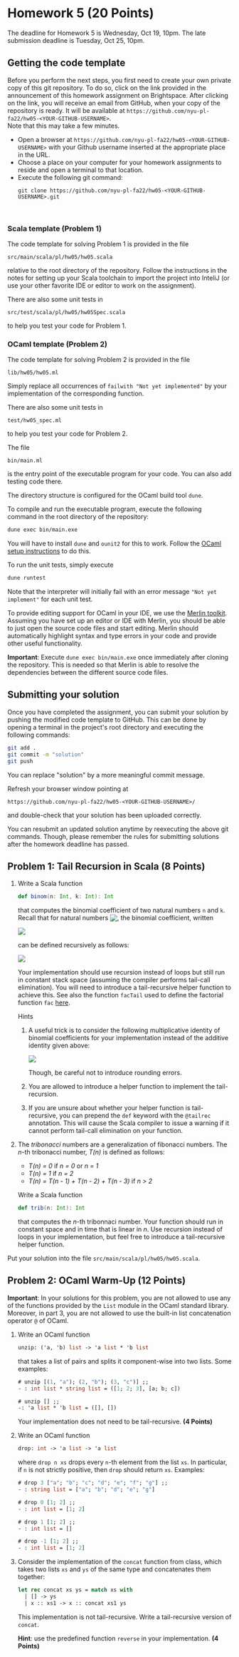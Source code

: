 ﻿# Homework 5 (20 Points)

The deadline for Homework 5 is Wednesday, Oct 19, 10pm. The late
submission deadline is Tuesday, Oct 25, 10pm.

## Getting the code template

Before you perform the next steps, you first need to create your own
private copy of this git repository. To do so, click on the link
provided in the announcement of this homework assignment on
Brightspace. After clicking on the link, you will receive an email from
GitHub, when your copy of the repository is ready. It will be
available at
`https://github.com/nyu-pl-fa22/hw05-<YOUR-GITHUB-USERNAME>`.  
Note that this may take a few minutes.

* Open a browser at `https://github.com/nyu-pl-fa22/hw05-<YOUR-GITHUB-USERNAME>` with your Github username inserted at the appropriate place in the URL.
* Choose a place on your computer for your homework assignments to reside and open a terminal to that location.
* Execute the following git command: <br/>
  ```
  git clone https://github.com/nyu-pl-fa22/hw05-<YOUR-GITHUB-USERNAME>.git
  ```
  <br/>

### Scala template (Problem 1)

The code template for solving Problem 1 is provided in the file

```
src/main/scala/pl/hw05/hw05.scala
```

relative to the root directory of the repository. Follow the
instructions in the notes for setting up your Scala toolchain to
import the project into InteliJ (or use your other favorite IDE or
editor to work on the assignment).

There are also some unit tests in

```
src/test/scala/pl/hw05/hw05Spec.scala
```

to help you test your code for Problem 1.

### OCaml template (Problem 2)

The code template for solving Problem 2 is provided in the file

```
lib/hw05/hw05.ml
```

Simply replace all occurrences of `failwith "Not yet implemented"` by
your implementation of the corresponding function.

There are also some unit tests in

```
test/hw05_spec.ml
```

to help you test your code for Problem 2.

The file

```
bin/main.ml
```

is the entry point of the executable program for your code. You can also add testing code there.

The directory structure is configured for the OCaml build tool `dune`.

To compile and run the executable program, execute the following command in the root directory of the repository:

```bash
dune exec bin/main.exe
```

You will have to install `dune` and `ounit2` for this to work. Follow the [OCaml setup instructions](https://github.com/nyu-pl-fa22/ocaml-in-class-code/#installation-build-tools-and-ides) to do this. 

To run the unit tests, simply execute
```bash
dune runtest
```

Note that the interpreter will initially fail with an error message
`"Not yet implement"` for each unit test.

To provide editing support for OCaml in your IDE, we use 
the [Merlin toolkit](https://github.com/ocaml/merlin). Assuming
you have set up an editor or IDE with Merlin, you should be able to
just open the source code files and start editing. Merlin should
automatically highlight syntax and type errors in your code and
provide other useful functionality. 

**Important**: Execute `dune exec bin/main.exe` once immediately after cloning the
repository. This is needed so that Merlin is able to resolve the
dependencies between the different source code files.

## Submitting your solution

Once you have completed the assignment, you can submit your solution
by pushing the modified code template to GitHub. This can be done by
opening a terminal in the project's root directory and executing the
following commands:

```bash
git add .
git commit -m "solution"
git push
```

You can replace "solution" by a more meaningful commit message.

Refresh your browser window pointing at
```
https://github.com/nyu-pl-fa22/hw05-<YOUR-GITHUB-USERNAME>/
```
and double-check that your solution has been uploaded correctly.

You can resubmit an updated solution anytime by reexecuting the above
git commands. Though, please remember the rules for submitting
solutions after the homework deadline has passed.


## Problem 1: Tail Recursion in Scala (8 Points)

1. Write a Scala function

   ```scala
   def binom(n: Int, k: Int): Int
   ```

   that computes the binomial coefficient of two natural numbers `n`
   and `k`. Recall that for natural numbers <img
   src="http://latex.codecogs.com/svg.latex?k\le&space;n"
   style="margin-bottom:-3px" border="0"/>, the binomial coefficient,
   written

   <img src="http://latex.codecogs.com/svg.latex?\binom{n}{k}" border="0"/> 

   can be defined recursively as follows:

   <img src="http://latex.codecogs.com/svg.latex?\binom{n}{0}=\binom{n}{n}=1\quad\text{and}\quad\binom{n}{k}=\binom{n-1}{k-1}+\binom{n-1}{k}\quad\text{for}\;{}0<k<n" border="0"/>

   Your implementation should use recursion instead of loops but still
   run in constant stack space (assuming the compiler performs
   tail-call elimination). You will need to introduce a tail-recursive
   helper function to achieve this. See also the function `facTail`
   used to define the factorial function `fac` [here](https://github.com/nyu-pl-fa22/class05/blob/master/src/main/scala/pl/class05/Fac.scala).
 
   Hints

   1. A useful trick is to consider the following multiplicative identity
      of binomial coefficients for your implementation instead of the
      additive identity given above:

      <img src="http://latex.codecogs.com/svg.latex?\binom{n}{k}=\frac{n\binom{n-1}{k-1}}{k}\quad\text{for}\;0<k<n" border="0"/>

      Though, be careful not to introduce rounding errors.
 
   1. You are allowed to introduce a helper function to implement the
      tail-recursion.
 
   1. If you are unsure about whether your helper function is
      tail-recursive, you can prepend the `def` keyword with the
      `@tailrec` annotation. This will cause the Scala compiler to
      issue a warning if it cannot perform tail-call elimination on
      your function.
      

1. The *tribonacci* numbers are a generalization of fibonacci
   numbers. The *n*-th tribonacci number, *T(n)* is defined as
   follows:
   
   * *T(n) = 0* if *n = 0* or *n = 1*
   * *T(n) = 1* if *n = 2*
   * *T(n) = T(n - 1) + T(n - 2) + T(n - 3)* if *n > 2*

   Write a Scala function 
   
   ```scala
   def trib(n: Int): Int 
   ```
   
   that computes the *n*-th tribonnaci number. Your function should
   run in constant space and in time that is linear in *n*. Use recursion instead
   of loops in your implementation, but feel free to introduce a
   tail-recursive helper function.

Put your solution into the file `src/main/scala/pl/hw05/hw05.scala`.

## Problem 2: OCaml Warm-Up (12 Points)

**Important**: In your solutions for this problem, you are not allowed
to use any of the functions provided by the `List` module in the OCaml
standard library. Moreover, in part 3, you are not allowed to use the
built-in list concatenation operator `@` of OCaml.

1. Write an OCaml function 

   ```ocaml
   unzip: ('a, 'b) list -> 'a list * 'b list
   ```
   
   that takes a list of pairs and splits it component-wise into two
   lists. Some examples:
   
   ```ocaml
   # unzip [(1, "a"); (2, "b"); (3, "c")] ;;
   - : int list * string list = ([1; 2; 3], [a; b; c])
   
   # unzip [] ;;
   -: 'a list * 'b list = ([], [])
   ```

   Your implementation does not need to be tail-recursive. **(4 Points)**

1. Write an OCaml function

   ```ocaml
   drop: int -> 'a list -> 'a list
   ```

   where `drop n xs` drops every `n`-th element from the list
   `xs`. In particular, if `n` is not strictly positive, then `drop`
   should return `xs`. Examples:
   
   ```ocaml
   # drop 3 ["a"; "b"; "c"; "d"; "e"; "f"; "g"] ;;
   - : string list = ["a"; "b"; "d"; "e"; "g"]
   
   # drop 0 [1; 2] ;;
   - : int list = [1; 2]
   
   # drop 1 [1; 2] ;;
   - : int list = []
   
   # drop -1 [1; 2] ;;
   - : int list = [1; 2]
   ```


1. Consider the implementation of the `concat` function from class,
   which takes two lists `xs` and `ys` of the same type and
   concatenates them together:
   
   ```ocaml
   let rec concat xs ys = match xs with
     | [] -> ys
     | x :: xs1 -> x :: concat xs1 ys
   ```
   
   This implementation is not tail-recursive. Write a tail-recursive
   version of `concat`. 
   
   **Hint**: use the predefined function `reverse` in your
   implementation. **(4 Points)**
   
